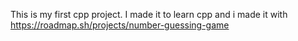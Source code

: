 This is my first cpp project.
I made it to learn cpp and i made it with https://roadmap.sh/projects/number-guessing-game
